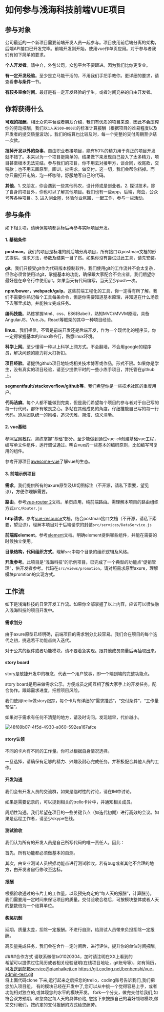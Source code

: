 # 如何参与浅海科技前端VUE项目

## 参与对象

公司最近的一个新项目需要前端开发人员一起参与。项目使用前后端分离的架构，后端API接口已开发完毕。前端开发刚开始，使用vue作单页应用。对于参与者我们有如下简单的要求。

**个人开发者**。请中介，外包公司，众包平台不要跟进。因为我们比你更专业。

**有一定开发经验**。至少是立马能干活的，不用我们手把手教你。更详细的要求，请查看**参与条件**一节。

**有较多空余时间**。最好是有一定开发经验的学生，或者时间充裕的自由开发者。

## 你将获得什么

**可观的报酬**。相比众包平台或者朋友介绍，我们有优质的项目来源，因此不会压榨你的劳动报酬，我们以`1人天500~800元`的标准计算报酬（根据项目的难易程度以及开发者的提交质量波动）。我们的结算也比较及时，每一个完整的交付周期至少结一次款。

**挡掉开发以外的杂事**。自由职业者接项目，能有50%的精力用于真正的项目开发就不错了。本来以为一个项目挺简单的，结果做下来发现自己投入了太多精力，项目甚至根本无法完结。参与我们的项目，你不用去对接甲方，谈合同，收尾款，交税款；也不用去画原型，画UI，扯需求，做交付。这一切，我们会帮你挡掉。而你只需打开电脑，泡一杯咖啡，舒服地写自己的代码。

**其他**。1. 交朋友，你会遇到一些其他码农，设计师或是创业者。2. 探讨技术，除了自身的项目外，你也可以了解其他项目。我们也有一些app，后端，爬虫，公众号等各种项目。3. 进入创业圈，体验创业氛围，一起工作，参与一些活动。

## 参与条件

如下相关项，请确保每项都达标后再参与实际项目开发。

#### 1. 基础条件

**postman**。我们的项目是标准的前后端分离项目，所有接口以postman文档的形式提供。请求方法，参数及结果一目了然。如果你没有尝试过此工具，请先安装。

**git**。我们只接受git作为代码版本控制软件。我们使用git的工作流并不会太复杂，但你必须曾使用过git，掌握基本的功能，确保跟大家配合不会出错。我们期望你最好是在命令行中使用git。如果当天有代码编写，当天至少push一次。

**npm/bower，webpack/gulp**。这些前端工程化的工具，你一定得有所了解。我们不需要你熟记每个工具每条命令，但是你需要知道基本原理，并知道在什么场景下去哪里求助，并能独立完成任务。

**编码技能**。熟练掌握html、css、ES6(Babel)，熟知MVC/MVVM原理，具备AngularJS、Vue.Js，React等框架的其中一种项目经验。

**linux**。我们相信，不管是前端开发还是后端开发，作为一个现代化的程序员，你一定得掌握基本的linux命令行，熟悉linux环境。

**科学上网**。至少懂得一种以上科学上网方式。不会翻墙，不会用google的程序员，解决问题的能力将大打折扣。

**项目经验**。请提供github项目地址或相关技术博客或作品，形式不限。如果你是学生，没有真实的项目经验，请至少提供平时的一些小练手项目，并托管在github上。

**segmentfault/stackoverflow/github等**。我们希望你是一些技术社区的重度用户。

**代码洁癖**。每个人都不能做到完美，但是我们希望每个项目的参与者对于自己写的每一行代码，都怀有敬畏之心。多站在其他成员的角度，仔细推敲自己写的每一行代码。遵从团队统一的风格，追求优雅、简洁、语义清晰。

#### 2. vue基础

参照[官网教程](https://vuefe.cn/ )，熟练掌握“基础”部分。至少能做到通过vue-cli创建基础vue工程，编写单文件组件，运行调试通过。明白vue的一些基本的编码原则，比如编写可复用的组件。

参考开源项目[awesome-vue](https://github.com/vuejs/awesome-vue)了解vue的生态。

#### 3. 前端示例项目

**需求**。我们提供所有的axure原型及UI切图标注（不开源，请私下索要，望见谅），方便你理解需要。

**路由**。参考[vue-router 2](http://router.vuejs.org/zh-cn/)文档。单页应用，纯前端路由。需理解本项目的路由组织方式`src/Router.js`

**http请求**。参考[vue-resource](https://github.com/pagekit/vue-resource/tree/master/docs)文档。结合postman接口文档（不开源，请私下索要，望见谅），理解本项目对于后端请求的封装`src/services/DataService.js`

**前端库element**。参考[element](http://element.eleme.io/#/zh-CN)文档。明确element提供哪些组件，并能在需要的时候独立使用。

**目录结构，代码组织方式**。理解`src`中每个目录的组织逻辑及风格。

**开发参考**。此项目是“浅海科技”的示例项目，已完成了一个典型的功能点“促销管理”，供开发者参考。代码在`src/views/promotion`。请对照需求原型axure，理解模块promtion的实现方式。

## 工作流

如下是浅海科技的日常开发工作流。如果你全部掌握了以上内容，应该可以很快融入浅海科技的项目开发中。

#### 需求划分

由于axure原型已经明确，前端项目的需求划分比较容易。我们会在项目的每个迭代之初，挑选若干功能点纳入迭代。

对于公共的组件或者功能模块，请不要着急实现。跟其他成员商量后再抽取出来。

#### story board

story是敏捷开发中的概念，代表一个用户故事，即一个端到端的完整功能点。

story board是用来做需求公示。方便成员之间互相了解大家手上的开发任务，配合协作。跟踪需求进度，把控项目风险。

我们使用trello做story跟踪，每个卡片有详细的“需求描述”，“交付条件”，“工作量预估”。

如果对于需求有任何不清楚的地方，请及时询问。发现越早，代价越小。

![48f89b07-4f5d-4930-a060-592ea167afce](https://cloud.githubusercontent.com/assets/7335304/20645370/7763f7da-b497-11e6-983f-8e61297b63d0.png)

#### story认领

不同的卡片有不同的工作量。你可以根据自身情况选择。

一旦选择，请确保有足够的精力、兴趣及耐心完成任务。并积极配合其他人员的工作。

#### 开发沟通

我们会有开发人员的交流群，如果是临时性的讨论，请在IM中讨论。

如果是需要记录的，可以提到相关的trello卡片中，并通知相关成员。

周期性沟通。我们希望在项目的一些关键节点（如迭代初期）进行高效的会议。如果是远程工作者，请至少skype在线。

#### 测试验收

我们认为所有的开发人员是自己所写代码的唯一责任人。因此：

首先，所有功能都必须做基本的自测。

其次，由专业测试人员根据功能点进行测试验收。若有bug或者其他不合理的地方，由开发者自行修改至达标。

#### 报酬

根据验收通过的卡片上的工作量，以及预先商定的“每人天的报酬”，计算酬劳。
我们需要用一定时间来保证项目的质量。交付验收合格后，可按模块整体或者人天的整数倍为一个结算单位。

#### 奖惩机制

延期，质量太差，扣除一定报酬。不进行自测，给测试人员带来负担扣除一定报酬。

高质量完成任务，我们会在合作一定时间后，进行评估，提升你的单位时间报酬。

####合作方式
请联系微信tx01020304，加时请注明在XX上看到的  
希望可以提供过往简历或者相关经验证明(在线项目地址，git账号等)，如有简历，可发送到邮箱service@qianhaikeji.cn
https://git.coding.net/benbenshi/vue-admin-test.git   
将上面代码clone 下来,运行起来之后把您的trello，coding账号告诉我们,我们把您加入项目组。
有的模块已经在开发中了,您可以从中挑一个觉得容易上手，或者功能相对独立的,或体现您的水平的模块开发。
fork一个分支，做完交付给我们,如符合双方预期，和您商定每人天的具体价格,
您接下来按照自己的喜好领取模块,做完交付我们，按约定的支付报酬的方式给您酬劳。
